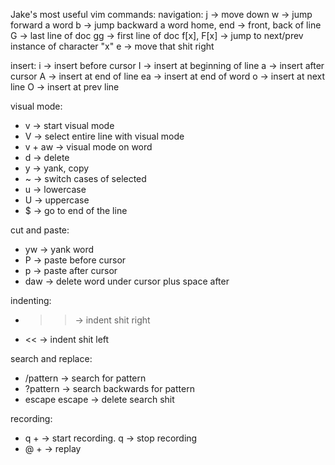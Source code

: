 Jake's most useful vim commands:
navigation: 
j -> move down
w -> jump forward a word
b -> jump backward a word
home, end -> front, back of line
G -> last line of doc
gg -> first line of doc
f[x], F[x] -> jump to next/prev instance of character "x"
e -> move that shit right

insert:
i -> insert before cursor
I -> insert at beginning of line
a -> insert after cursor
A -> insert at end of line
ea -> insert at end of word
o -> insert at next line
O -> insert at prev line

visual mode:
- v -> start visual mode
- V -> select entire line with visual mode
- v + aw -> visual mode on word
- d -> delete
- y -> yank, copy
- ~ -> switch cases of selected
- u -> lowercase 
- U -> uppercase
- $ -> go to end of the line

cut and paste:
- yw -> yank word
- P -> paste before cursor
- p -> paste after cursor
- daw -> delete word under cursor plus space after

indenting:
- >> -> indent shit right
- << -> indent shit left

search and replace:
- /pattern -> search for pattern
- ?pattern -> search backwards for pattern
- escape escape -> delete search shit

recording: 
- q + <letter> -> start recording. q -> stop recording
- @ + <letter> -> replay
